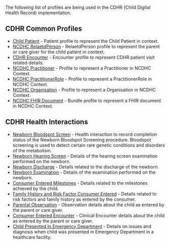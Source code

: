 <!-- profiles-cdhr.md {% comment %}

{% endcomment %} -->
The following list of profiles are being used in the CDHR (Child Digital Health Record) implementation. 

## CDHR Common Profiles
* [Child Patient](StructureDefinition-ncdhc-patient-child.html) - Patient profile to represent the Child Patient in context.
* [NCDHC RelaetdPerson](StructureDefinition-ncdhc-related-person.html) - RelaetdPerson profile to represent the parent or care giver for the child patient in context.
* [CDHR Encounter](StructureDefinition-ncdhc-encounter-cdhr.html) - Encounter profile to represent CDHR patient visit related details.
* [NCDHC Practitioner](StructureDefinition-ncdhc-practitioner.html) - Profile to represent a Practitioner in NCDHC Context.
* [NCDHC PractitionerRole](StructureDefinition-ncdhc-practitioner-role.html) - Profile to represent a PractitionerRole in NCDHC Context.
* [NCDHC Organisation](StructureDefinition-ncdhc-organisation.html) - Profile to represent a Organisation in NCDHC Context.
* [NCDHC FHIR Document](StructureDefinition-ncdhc-bundle-document.html) - Bundle profile to represent a FHIR document in NCDHC Context.


## CDHR Health Interactions
* [Newborn Bloodspot Screen](StructureDefinition-ncdhc-bundle-newborn-bloodspot-screen-document.html) - Health interaction to record completion status of the Newborn Bloodspot Screening procedure.  Bloodspot screening is used to detect certain rare genetic conditions and disorders of the metabolism.
* [Newborn Hearing Screen](StructureDefinition-ncdhc-bundle-newborn-hearing-screen-document.html) - Details of the hearing screen examination performed on the newborn.
* [Newborn Discharge](StructureDefinition-ncdhc-bundle-newborn-discharge-document.html) - Details related to the discharge of the newborn. 
* [Newborn Examination](StructureDefinition-ncdhc-bundle-newborn-exam-document.html) - Details of the examination performed on the newborn.
* [Consumer Entered Milestones](StructureDefinition-ncdhc-bundle-consumer-entered-milestone-document.html) - Details related to the milestones achieved by the child.
* [Family History and Risk Factor Consumer Entered](StructureDefinition-ncdhc-bundle-fh-rf-consumer-entered-document.html) - Details related to risk factors and family history as entered by the consumer.
* [Parental Observation](StructureDefinition-ncdhc-bundle-parental-observation-document.html) - Observation details about the child as entered by the parent or care giver.
* [Consumer Entered Encounter](StructureDefinition-ncdhc-bundle-consumer-entered-encounter-document.html) - Clinical Encounter details about the child as entered by the parent or care giver.
* [Child Presented In Emergency Department](StructureDefinition-ncdhc-bundle-child-presented-in-ed.html) - Details on issues and diagnosis when child was presented in Emergency Department in a healthcare facility.



